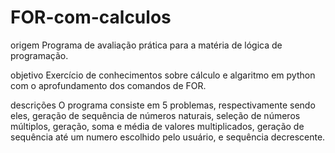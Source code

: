 # FOR-com-calculos
origem
Programa de avaliação prática para a matéria de lógica de programação.

objetivo
Exercício de conhecimentos sobre cálculo e algaritmo em python com o aprofundamento dos comandos de FOR.

descrições
O programa consiste em 5 problemas, respectivamente sendo eles, geração de sequência de números naturais, seleção de números múltiplos, geração, soma e média de valores multiplicados, geração de sequência até um numero escolhido pelo usuário, e sequência decrescente.

